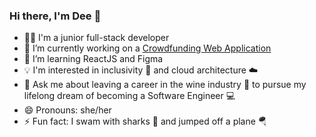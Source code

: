 ### Hi there, I'm Dee 👋

- 👩‍🎓 I'm a junior full-stack developer
- 🔭 I’m currently working on a [Crowdfunding Web Application](https://locally-crowdfund.herokuapp.com/)
- 🌱 I’m learning ReactJS and Figma
- 💡 I'm interested in inclusivity 🤗 and cloud architecture ☁️
- 💬 Ask me about leaving a career in the wine industry 🍷 to pursue my lifelong dream of becoming a Software Engineer 💻
- 😄 Pronouns: she/her
- ⚡ Fun fact: I swam with sharks 🦈 and jumped off a plane 🪂
